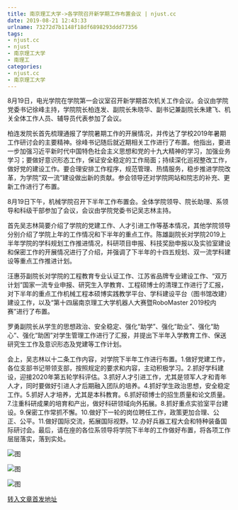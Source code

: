 ```yaml
---
title: 南京理工大学->各学院召开新学期工作布置会议 | njust.cc
date: 2019-08-21 12:43:33
urlname: 73272d7b1148f18df6898293ddd77356
tags: 
- njust.cc
- njust
- 南京理工大学
- 南理工
categories:
- njust.cc
- 南京理工大学
---
```



8月19日，电光学院在学院第一会议室召开新学期首次机关工作会议。会议由学院党委书记徐峰主持，学院院长柏连发、副院长朱晓华、副书记兼副院长朱建飞、机关全体工作人员、辅导员代表参加了会议。

柏连发院长首先梳理通报了学院暑期工作的开展情况，并传达了学校2019年暑期工作研讨会的主要精神。徐峰书记随后就近期相关工作进行了布置。他指出，要进一步加强习近平新时代中国特色社会主义思想和党的十九大精神的学习，加强业务学习；要做好意识形态工作，保证安全稳定的工作局面；持续深化巡视整改工作，做好党的建设工作。要合理安排工作程序，规范管理、热情服务，稳步推进学院改革，为学院“双一流”建设做出新的贡献。参会领导还对学院网站和院志的补充、更新工作进行了布置。

8月19日下午，机械学院召开下半年工作布置会。全体学院领导、院长助理、系领导和科级干部参加了会议，会议由学院党委书记吴志林主持。

首先吴志林简要介绍了学院的党建工作、人才引进工作等基本情况，其他学院领导分别介绍了学院上年的工作情况和下半年的重点工作。陈雄副院长对学院2019上半年学院的学科规划工作推进情况，科研项目申报、科技奖励申报以及实验室建设和保密工作的开展情况进行了介绍，并强调了下半年的十四五规划、双一流学科建设等重点工作推进计划。

汪惠芬副院长对学院的工程教育专业认证工作、江苏省品牌专业建设工作、“双万计划”国家一流专业申报、研究生入学教育、工程硕博士的清理工作进行了汇报，对下半年的重点工作机械工程本硕博实践教学平台、学科建设平台（图书馆改建）建设工作，以及“第十四届南京理工大学机器人大赛暨RoboMaster 2019校内赛”进行了布置。

罗勇副院长从学生的思想政治、安全稳定、强化“助学”、强化“助业”、强化“助心”、强化“助困”对学生管理工作进行了汇报，并提出下半年入学教育工作、保送研究生工作及意识形态及党建等工作计划。

会上，吴志林以十二条工作内容，对学院下半年工作进行布置。1.做好党建工作，各位支部书记带领支部，按照规定的要求和内容，主动积极学习。2.抓好学科建设，迎接2020年第五轮学科评估。3.抓好人才引进工作，尤其是领军人才和青年人才，同时要做好引进人才后期融入团队的培养。4.抓好学生政治思想，安全稳定工作。5.抓好人才培养，尤其是本科教育。6.抓好硕博士的招生质量和论文质量。7.注重科研成果的培育和产出，做好科研领域向外拓展。8.抓好重点实验室平台建设。9.保密工作常抓不懈。10.做好下一轮的岗位聘任工作，政策更加合理、公正、公平。11.做好国际交流，拓展国际视野。12.办好兵器工程大会和特种装备国际研讨会。最后，请在座的各位系领导将学院下半年的工作做好布置，将各项工作层层落实，落到实处。



![图](http://zs.njust.edu.cn/_upload/article/images/27/77/0d371c8f45f588523416a5419904/0aaffaa5-21e4-4a13-b89f-28640544622f.jpg)

![图](http://zs.njust.edu.cn/_upload/article/images/27/77/0d371c8f45f588523416a5419904/9154b76a-eaff-4c95-abfc-ad7c9d737f97.jpg)

![图](http://zs.njust.edu.cn/_upload/article/images/27/77/0d371c8f45f588523416a5419904/d4251f42-e71e-4bca-a4e4-e5646f5c69c7.jpg)

[转入文章首发地址](http://zs.njust.edu.cn/23/5a/c4621a205658/page.htm)